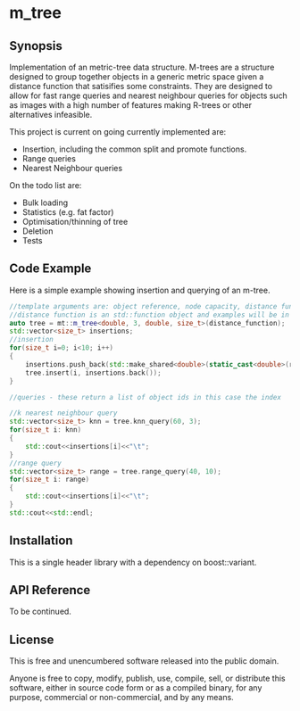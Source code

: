 # m_tree

## Synopsis

Implementation of an metric-tree data structure. M-trees are a structure designed to group together objects in a generic metric space given a distance function that satisifies some constraints. They are designed to allow for fast range queries and nearest neighbour queries for objects such as images with a high number of features making R-trees or other alternatives infeasible.

This project is current on going currently implemented are:

* Insertion, including the common split and promote functions.
* Range queries
* Nearest Neighbour queries

On the todo list are:

* Bulk loading
* Statistics (e.g. fat factor)
* Optimisation/thinning of tree
* Deletion
* Tests

## Code Example

Here is a simple example showing insertion and querying of an m-tree.

```cpp
//template arguments are: object reference, node capacity, distance function return value and id type
//distance function is an std::function object and examples will be in a the tests
auto tree = mt::m_tree<double, 3, double, size_t>(distance_function);
std::vector<size_t> insertions;
//insertion
for(size_t i=0; i<10; i++)
{
    insertions.push_back(std::make_shared<double>(static_cast<double>(rand()%100)));
    tree.insert(i, insertions.back());
}

//queries - these return a list of object ids in this case the index

//k nearest neighbour query
std::vector<size_t> knn = tree.knn_query(60, 3);
for(size_t i: knn)
{
    std::cout<<insertions[i]<<"\t";
}
//range query
std::vector<size_t> range = tree.range_query(40, 10);
for(size_t i: range)
{
    std::cout<<insertions[i]<<"\t";
}
std::cout<<std::endl;
```

## Installation

This is a single header library with a dependency on boost::variant. 

## API Reference

To be continued.

## License

This is free and unencumbered software released into the public domain.

Anyone is free to copy, modify, publish, use, compile, sell, or
distribute this software, either in source code form or as a compiled
binary, for any purpose, commercial or non-commercial, and by any
means.
